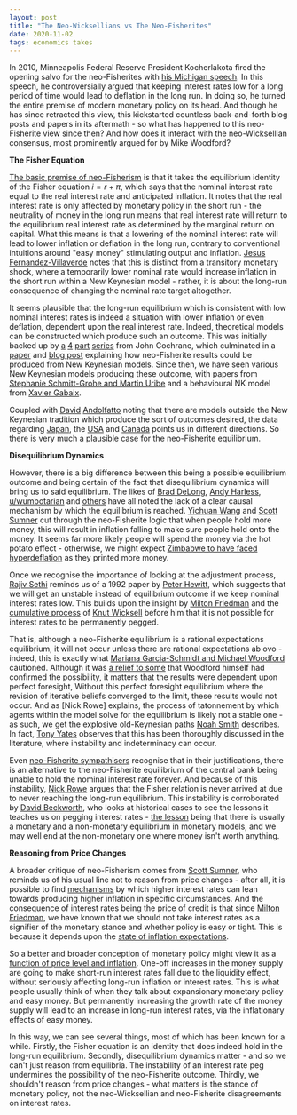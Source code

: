 ```yaml
---
layout: post
title: "The Neo-Wicksellians vs The Neo-Fisherites"
date: 2020-11-02
tags: economics takes
---
```


In 2010, Minneapolis Federal Reserve President Kocherlakota fired the opening salvo for the neo-Fisherites with [his Michigan speech](https://www.minneapolisfed.org/speeches/2010/inside-the-fomc). In this speech, he controversially argued that keeping interest rates low for a long period of time would lead to deflation in the long run. In doing so, he turned the entire premise of modern monetary policy on its head. And though he has since retracted this view, this kickstarted countless back-and-forth blog posts and papers in its aftermath - so what has happened to this neo-Fisherite view since then? And how does it interact with the neo-Wicksellian consensus, most prominently argued for by Mike Woodford?

**The Fisher Equation**

[The basic premise of neo-Fisherism](https://www.stlouisfed.org/publications/regional-economist/july-2016/neo-fisherism-a-radical-idea-or-the-most-obvious-solution-to-the-low-inflation-problem) is that it takes the equilibrium identity of the Fisher equation $i = r + \pi$, which says that the nominal interest rate equal to the real interest rate and anticipated inflation. It notes that the real interest rate is only affected by monetary policy in the short run - the neutrality of money in the long run means that real interest rate will return to the equilibrium real interest rate as determined by the marginal return on capital. What this means is that a lowering of the nominal interest rate will lead to lower inflation or deflation in the long run, contrary to conventional intuitions around "easy money" stimulating output and inflation. [Jesus Fernandez-Villaverde](https://economistsview.typepad.com/economistsview/2010/08/jaws-are-hardening.html) notes that this is distinct from a transitory monetary shock, where a temporarily lower nominal rate would increase inflation in the short run within a New Keynesian model - rather, it is about the long-run consequence of changing the nominal rate target altogether.

It seems plausible that the long-run equilibrium which is consistent with low nominal interest rates is indeed a situation with lower inflation or even deflation, dependent upon the real interest rate. Indeed, theoretical models can be constructed which produce such an outcome. This was initially backed up by [a](https://johnhcochrane.blogspot.com/2013/12/what-if-we-got-sign-wrong-on-monetary.html) [4](https://johnhcochrane.blogspot.com/2014/03/the-sign-of-monetary-policy-part-ii.html) [part](https://johnhcochrane.blogspot.com/2014/10/heretics.html) [series](https://johnhcochrane.blogspot.com/2014/10/monetary-policy-with-interest-on.html) from John Cochrane, which culminated in a [paper](https://www.johnhcochrane.com/research-all/monetary-policy-with-interest-on-reserves) and [blog post](https://johnhcochrane.blogspot.com/2014/11/the-neo-fisherian-question.html) explaining how neo-Fisherite results could be produced from New Keynesian models. Since then, we have seen various New Keynesian models producing these outcome, with papers from [Stephanie Schmitt-Grohe and Martin Uribe](http://www.columbia.edu/~mu2166/Making_Contraction/paper.pdf) and a behavioural NK model from [Xavier Gabaix](http://pages.stern.nyu.edu/~xgabaix/papers/brNK.pdf). 

Coupled with [David](http://andolfatto.blogspot.com/2013/01/is-it-time-for-fed-to-raise-its-policy_19.html) [Andolfatto](http://andolfatto.blogspot.com/2013/12/is-qe-lowering-rate-of-inflation.html) noting that there are models outside the New Keynesian tradition which produce the sort of outcomes desired, the data regarding [Japan](https://noahpinionblog.blogspot.com/2013/12/does-qe-cause-deflation.html), the [USA](http://macromarketmusings.blogspot.com/2013/12/taking-model-to-data.html) and [Canada](https://worthwhile.typepad.com/worthwhile_canadian_initi/2013/12/the-effects-of-nominal-interest-rates-on-inflation.html) points us in different directions. So there is very much a plausible case for the neo-Fisherite equilibrium.

**Disequilibrium Dynamics**

However, there is a big difference between this being a possible equilibrium outcome and being certain of the fact that disequilibrium dynamics will bring us to said equilibrium. The likes of [Brad DeLong](https://delong.typepad.com/sdj/2010/08/stephen-williamson-commits-himself-to-cargo-cult-macroeconomics.html), [Andy Harless](http://blog.andyharless.com/2010/08/do-umbrellas-cause-rain.html), [u/wumbotarian](https://np.reddit.com/r/badeconomics/comments/4zui85/the_gold_discussion_sticky_come_ask_questions_and/d6z2c8m/) and [others](https://www.reddit.com/r/badeconomics/comments/5o2554/neofisherism_and_bit_on_ratex_nk_models/) have all noted the lack of a clear causal mechanism by which the equilibrium is reached. [Yichuan Wang](http://synthenomics.blogspot.com/2013/12/why-dynamic-stories-are-important.html) and [Scott Sumner](https://www.themoneyillusion.com/excess-money-lower-rental-cost-or-lower-price/) cut through the neo-Fisherite logic that when people hold more money, this will result in inflation falling to make sure people hold onto the money. It seems far more likely people will spend the money via the hot potato effect - otherwise, we might expect [Zimbabwe to have faced hyperdeflation](https://worthwhile.typepad.com/worthwhile_canadian_initi/2013/12/helicopter-money-does-not-cause-deflation.html) as they printed more money.

Once we recognise the importance of looking at the adjustment process, [Rajiv Sethi](https://rajivsethi.blogspot.com/2010/08/lessons-from-kocherlakota-controversy.html) reminds us of a 1992 paper by [Peter Hewitt](http://www.jstor.org/stable/2138687), which suggests that we will get an unstable instead of equilibrium outcome if we keep nominal interest rates low. This builds upon the insight by [Milton Friedman](https://www.fep.up.pt/docentes/pcosme/CIF_1Ec101_2014/Freedman1968.pdf) and the [cumulative process](https://worthwhile.typepad.com/worthwhile_canadian_initi/2010/08/why-everyone-should-be-forced-to-take-intro-economics.html) of [Knut Wicksell](http://krugman.blogs.nytimes.com/2010/08/27/inflation-and-interest-dynamics/) before him that it is not possible for interest rates to be permanently pegged.

That is, although a neo-Fisherite equilibrium is a rational expectations equilibrium, it will not occur unless there are rational expectations ab ovo - indeed, this is exactly what [Mariana Garcia-Schmidt and Michael Woodford](http://www.columbia.edu/~mw2230/GSW.pdf) cautioned. Although it was [a relief to some](https://johnhcochrane.blogspot.com/2015/07/schmidt-and-woodford-on-neo-fisherian.html) that Woodford himself had confirmed the possibility, it matters that the results were dependent upon perfect foresight, Without this perfect foresight equilibrium where the revision of iterative beliefs converged to the limit, these results would not occur. And as [Nick Rowe] explains, the process of tatonnement by which agents within the model solve for the equilibrium is likely not a stable one - as such, we get the explosive old-Keynesian paths [Noah Smith](https://noahpinionblog.blogspot.com/2015/07/woodford-vs-neo-fisherians.html) describes. In fact, [Tony Yates](https://longandvariable.wordpress.com/2014/04/28/if-the-central-bank-rate-falls-does-inflation-rise-or-fall-the-limits-of-verbal-reasoning/) observes that this has been thoroughly discussed in the literature, where instability and indeterminacy can occur.

Even [neo-Fisherite sympathisers](https://noahpinionblog.blogspot.com/2014/04/the-neo-fisherite-rebellion.html) recognise that in their justifications, there is an alternative to the neo-Fisherite equilibrium of the central bank being unable to hold the nominal interest rate forever. And because of this instability, [Nick Rowe](http://worthwhile.typepad.com/worthwhile_canadian_initi/2010/08/what-standard-monetary-theory-says-about-the-relation-between-nominal-interest-rates-and-inflation.html) argues that the Fisher relation is never arrived at due to never reaching the long-run equilibrium. This instability is corroborated by [David Beckworth](http://macromarketmusings.blogspot.com/2014/04/the-cure-for-neo-fisherism-history.html), who looks at historical cases to see the lessons it teaches us on pegging interest rates - [the lesson](https://rajivsethi.blogspot.com/2010/08/lessons-from-kocherlakota-controversy.html?showComment=1283121748455#c8952394443166180857) being that there is usually a monetary and a non-monetary equilibrium in monetary models, and we may well end at the non-monetary one where money isn't worth anything.

**Reasoning from Price Changes**

A broader critique of neo-Fisherism comes from [Scott Sumner](https://www.themoneyillusion.com/economists-understand-nrfpc-so-why-do-they-get-monetary-policy-wrong/), who reminds us of his usual line not to reason from price changes - after all, it is possible to find [mechanisms](https://stumblingandmumbling.typepad.com/stumbling_and_mumbling/2014/04/interest-rates-inflation-mechanisms.html) by which higher interest rates can lean towards producing higher inflation in specific circumstances. And the consequence of interest rates being the price of credit is that since [Milton Friedman](https://www.themoneyillusion.com/noah-smith-on-the-neo-fisherites/), we have known that we should not take interest rates as a signifier of the monetary stance and whether policy is easy or tight. This is because it depends upon the [state of inflation expectations](https://www.themoneyillusion.com/friedman-on-monetary-policy/).

So a better and broader conception of monetary policy might view it as a [function of price level and inflation](https://www.themoneyillusion.com/neo-fisherism-missing-markets-and-the-identification-problem/). One-off increases in the money supply are going to make short-run interest rates fall due to the liquidity effect, without seriously affecting long-run inflation or interest rates. This is what people usually think of when they talk about expansionary monetary policy and easy money. But permanently increasing the growth rate of the money supply will lead to an increase in long-run interest rates, via the inflationary effects of easy money. 

In this way, we can see several things, most of which has been known for a while. Firstly, the Fisher equation is an identity that does indeed hold in the long-run equilibrium. Secondly, disequilibrium dynamics matter - and so we can't just reason from equilibria. The instability of an interest rate peg undermines the possibility of the neo-Fisherite outcome. Thirdly, we shouldn't reason from price changes - what matters is the stance of monetary policy, not the neo-Wicksellian and neo-Fisherite disagreements on interest rates. 
